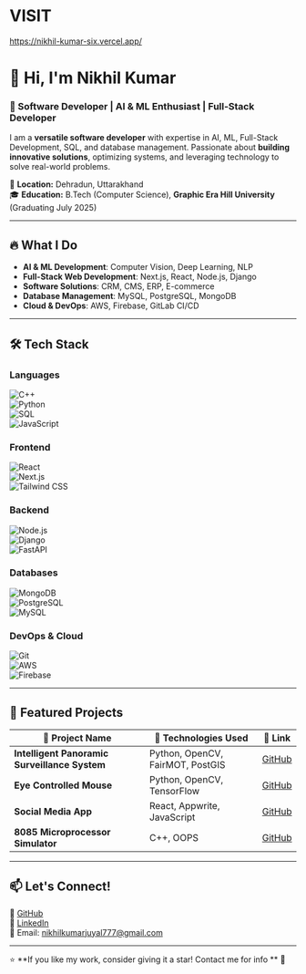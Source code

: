 # VISIT
https://nikhil-kumar-six.vercel.app/

# 👋 Hi, I'm Nikhil Kumar  

### 🚀 Software Developer | AI & ML Enthusiast | Full-Stack Developer  

I am a **versatile software developer** with expertise in AI, ML, Full-Stack Development, SQL, and database management. Passionate about **building innovative solutions**, optimizing systems, and leveraging technology to solve real-world problems.  

📍 **Location:** Dehradun, Uttarakhand  
🎓 **Education:** B.Tech (Computer Science), **Graphic Era Hill University** (Graduating July 2025)  

---

## 🔥 **What I Do**
- **AI & ML Development**: Computer Vision, Deep Learning, NLP  
- **Full-Stack Web Development**: Next.js, React, Node.js, Django  
- **Software Solutions**: CRM, CMS, ERP, E-commerce  
- **Database Management**: MySQL, PostgreSQL, MongoDB  
- **Cloud & DevOps**: AWS, Firebase, GitLab CI/CD  

---

## 🛠 **Tech Stack**  
### **Languages**  
![C++](https://img.shields.io/badge/-C++-00599C?style=flat&logo=c%2B%2B&logoColor=white)  
![Python](https://img.shields.io/badge/-Python-3776AB?style=flat&logo=python&logoColor=white)  
![SQL](https://img.shields.io/badge/-SQL-4479A1?style=flat&logo=mysql&logoColor=white)  
![JavaScript](https://img.shields.io/badge/-JavaScript-F7DF1E?style=flat&logo=javascript&logoColor=black)  

### **Frontend**  
![React](https://img.shields.io/badge/-React-61DAFB?style=flat&logo=react&logoColor=black)  
![Next.js](https://img.shields.io/badge/-Next.js-000000?style=flat&logo=next.js&logoColor=white)  
![Tailwind CSS](https://img.shields.io/badge/-Tailwind%20CSS-38B2AC?style=flat&logo=tailwind-css&logoColor=white)  

### **Backend**  
![Node.js](https://img.shields.io/badge/-Node.js-339933?style=flat&logo=node.js&logoColor=white)  
![Django](https://img.shields.io/badge/-Django-092E20?style=flat&logo=django&logoColor=white)  
![FastAPI](https://img.shields.io/badge/-FastAPI-009688?style=flat&logo=fastapi&logoColor=white)  

### **Databases**  
![MongoDB](https://img.shields.io/badge/-MongoDB-47A248?style=flat&logo=mongodb&logoColor=white)  
![PostgreSQL](https://img.shields.io/badge/-PostgreSQL-4169E1?style=flat&logo=postgresql&logoColor=white)  
![MySQL](https://img.shields.io/badge/-MySQL-4479A1?style=flat&logo=mysql&logoColor=white)  

### **DevOps & Cloud**  
![Git](https://img.shields.io/badge/-Git-F05032?style=flat&logo=git&logoColor=white)  
![AWS](https://img.shields.io/badge/-AWS-FF9900?style=flat&logo=amazon-aws&logoColor=white)  
![Firebase](https://img.shields.io/badge/-Firebase-FFCA28?style=flat&logo=firebase&logoColor=black)  

---

## 🚀 **Featured Projects**  
| 🔹 Project Name | 🚀 Technologies Used | 🔗 Link |
|---------------|----------------|------|
| **Intelligent Panoramic Surveillance System** | Python, OpenCV, FairMOT, PostGIS | [GitHub](https://github.com/Nikhil112024) |
| **Eye Controlled Mouse** | Python, OpenCV, TensorFlow | [GitHub](https://github.com/Nikhil112024) |
| **Social Media App** | React, Appwrite, JavaScript | [GitHub](https://github.com/Nikhil112024) |
| **8085 Microprocessor Simulator** | C++, OOPS | [GitHub](https://github.com/Nikhil112024) |

---

## 📫 **Let's Connect!**  
🔗 [GitHub](https://github.com/Nikhil112024)  
🔗 [LinkedIn](https://linkedin.com/in/nikhil-kumar-8054042b2/)  
📩 Email: [nikhilkumarjuyal777@gmail.com](mailto:nikhilkumarjuyal777@gmail.com)  

---

⭐ **If you like my work, consider giving it a star! Contact me for info ** 🌟  
